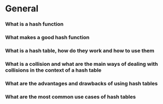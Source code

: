 # General
### What is a hash function
### What makes a good hash function
### What is a hash table, how do they work and how to use them
### What is a collision and what are the main ways of dealing with collisions in the context of a hash table
### What are the advantages and drawbacks of using hash tables
### What are the most common use cases of hash tables